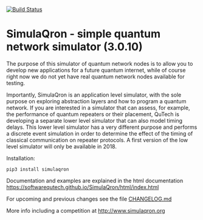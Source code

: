 [![Build Status](https://travis-ci.com/SoftwareQuTech/SimulaQron.svg?branch=Develop)](https://travis-ci.com/SoftwareQuTech/SimulaQron)

SimulaQron - simple quantum network simulator (3.0.10)
=====================================================

The purpose of this simulator of quantum network nodes is to allow you to develop new applications for
a future quantum internet, while of course right now we do not yet have real quantum network nodes available for testing. 

Importantly, SimulaQron is an application level simulator, with the sole purpose on exploring abstraction layers and how to program a quantum network. If you are interested in a simulator that can assess, for example, the performance of quantum repeaters or their placement, QuTech is developing a separate lower level simulator that can also model timing delays. This lower level simulator has a very different purpose and performs a discrete event simulation in order to determine the effect of the timing of classical communication on repeater protocols. A first version of the low level simulator will only be available in 2018.

Installation:
```
pip3 install simulaqron
```

Documentation and examples are explained in the html documentation 
https://softwarequtech.github.io/SimulaQron/html/index.html

For upcoming and previous changes see the file [CHANGELOG.md]()

More info including a competition at
http://www.simulaqron.org
